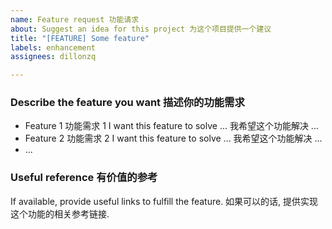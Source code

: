 ```yaml
---
name: Feature request 功能请求
about: Suggest an idea for this project 为这个项目提供一个建议
title: "[FEATURE] Some feature"
labels: enhancement
assignees: dillonzq

---
```


### Describe the feature you want 描述你的功能需求

- Feature 1 功能需求 1
  I want this feature to solve ... 我希望这个功能解决 ...
- Feature 2 功能需求 2
  I want this feature to solve ... 我希望这个功能解决 ...
- ...

### Useful reference 有价值的参考

If available, provide useful links to fulfill the feature.
如果可以的话, 提供实现这个功能的相关参考链接.
